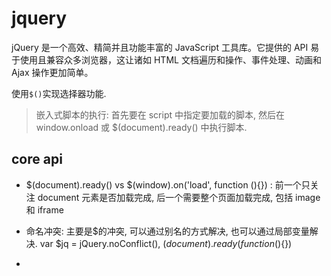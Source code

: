 # jquery

jQuery 是一个高效、精简并且功能丰富的 JavaScript 工具库。它提供的 API 易于使用且兼容众多浏览器，这让诸如 HTML 文档遍历和操作、事件处理、动画和 Ajax 操作更加简单。

使用`$()`实现选择器功能.

> 嵌入式脚本的执行: 首先要在 script 中指定要加载的脚本, 然后在 window.onload 或 $(document).ready() 中执行脚本.

## core api

- $(document).ready() vs $(window).on('load', function (){}) : 前一个只关注 document 元素是否加载完成, 后一个需要整个页面加载完成, 包括 image 和 iframe

- 命名冲突: 主要是$的冲突, 可以通过别名的方式解决, 也可以通过局部变量解决. var $jq = jQuery.noConflict(), $(document).ready(function($){})

-
